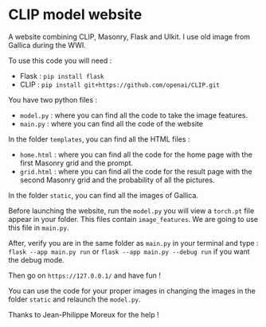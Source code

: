 # CLIP model website

A website combining CLIP, Masonry, Flask and UIkit. I use old image from Gallica during the WWI.

To use this code you will need :
- Flask : ```pip install flask```
- CLIP : ```pip install git+https://github.com/openai/CLIP.git```

You have two python files :
- ```model.py``` : where you can find all the code to take the image features.
- ```main.py``` : where you can find all the code of the website

In the folder ```templates```, you can find all the HTML files :
- ```home.html``` : where you can find all the code for the home page with the first Masonry grid and the prompt.
- ```grid.html``` : where you can find all the code for the result page with the second Masonry grid and the probability of all the pictures.

In the folder ```static```, you can find all the images of Gallica.

Before launching the website, run the ```model.py``` you will view a ```torch.pt``` file appear in your folder. This files contain ```image_features```. We are going to use this file in ```main.py```.

After, verify you are in the same folder as ```main.py``` in your terminal and type : ```flask --app main.py run``` or ```flask --app main.py --debug run``` if you want the debug mode.

Then go on ```https://127.0.0.1/``` and have fun !

You can use the code for your proper images in changing the images in the folder ```static``` and relaunch the ```model.py```.

Thanks to Jean-Philippe Moreux for the help !
